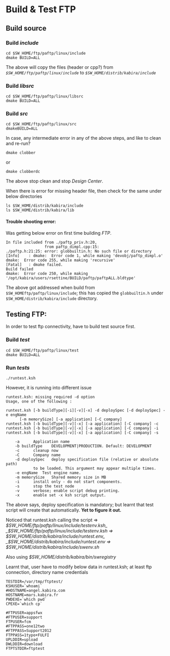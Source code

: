 # Build & Test FTP

## Build source
### Build _include_
```
cd $SW_HOME/ftp/paftp/linux/include
dmake BUILD=ALL
```
The above will copy the files (header or cpp?) from _`$SW_HOME/ftp/paftp/linux/include`_ to _`$SW_HOME/distrib/kabira/include`_
### Build _libsrc_
```
cd $SW_HOME/ftp/paftp/linux/libsrc
dmake BUILD=ALL
```
### Build _src_
```
cd $SW_HOME/ftp/paftp/linux/src
dmakeBUILD=ALL
```

In case, any intermediate error in any of the above steps, and like to clean and re-run? 
```
dmake clobber
```
or 
```
dmake clobberdc
```
The above stop clean and stop _Design Center_.

When there is error for missing header file, then check for the same under below directories
```
ls $SW_HOME/distrib/kabira/include
ls $SW_HOME/distrib/kabira/lib
```
#### Trouble shooting error:
Was getting below error on first time building _FTP_.

```
In file included from ./paftp_priv.h:20,
                 from paftp_dimpl.cpp:15:
./paftp.h:21:25: error: globbuiltin.h: No such file or directory
[Info]    : dmake:  Error code 1, while making 'devobj/paftp_dimpl.o'
dmake:  Error code 255, while making 'recursive'
[Fatal]   : dmake failed.
Build failed
dmake:  Error code 250, while making '/opt/kabira/users/rsettine/BUILD/paftp/paftpALL.bldtype'
```

The above got addressed when build from `$SW_HOMEftp/paftp/linux/include`; this has copied the `globbuiltin.h` under `$SW_HOME/distrib/kabira/include` directory.

## Testing FTP:
In order to test ftp connectivity, have to build test source first.
### Build _test_
```
cd $SW_HOME/ftp/paftp/linux/test
dmake BUILD=ALL
```
### Run _tests_
```
./runtest.ksh
```

However, it is running into different issue
```
runtest.ksh: missing required -d option
Usage, one of the following :

runtest.ksh [-b buildType][-i][-v][-x] -d deploySpec [-d deploySpec] -e engName
	  [-m memorySize] [-a application] [-C company]
runtest.ksh [-b buildType][-v][-x] [-a application] [-C company] -c
runtest.ksh [-b buildType][-v][-x] [-a application] [-C company] -i
runtest.ksh [-b buildType][-v][-x] [-a application] [-C company] -s

	-a		Application name
	-b buildType	DEVELOPMENT|PRODUCTION. Default: DEVELOPMENT
	-c		cleanup now
	-C		Company name
	-d deploySpec	deploy specification file (relative or absolute path)
			to be loaded. This argument may appear multiple times.
	-e engName	Test engine name.
	-m memorySize	Shared memory size in MB
	-i		install only - do not start components.
	-s		stop the test node
	-v		verbose; enable script debug printing.
	-x		enable set -x ksh script output.
```
The above says, deploy specification is mandatory; but learnt that test script will create that automatically. **Yet to figure it out.**

Noticed that runtest.ksh calling the script => _$SW_HOME/ftp/paftp/linux/include/testenv.ksh_
_$SW_HOME/ftp/paftp/linux/include/testenv.ksh => $SW_HOME/distrib/kabira/include/runtest.env_
_$SW_HOME/distrib/kabira/include/runtest.env => $SW_HOME/distrib/kabira/include/swenv.sh_

Also using _$SW_HOME/distrib/kabira/bin/swregistry_

Learnt that, user have to modify below data in runtest.ksh; at least ftp connection,  directory name credentials
```
TESTDIR=/var/tmp/ftptest/
KSHUSER=`whoami`
#HOSTNAME=angel.kabira.com
HOSTNAME=mars.kabira.fr
PWDEXE=`which pwd`
CPEXE=`which cp`

#FTPUSER=appsfwx
#FTPUSER=support
FTPUSER=fcm
#FTPPASS=one12two
#FTPPASS=Support2012
FTPPASS=1typo+FULFI
UPLDDIR=upload
DWLDDIR=download
FTPTSTDIR=ftptest
```
